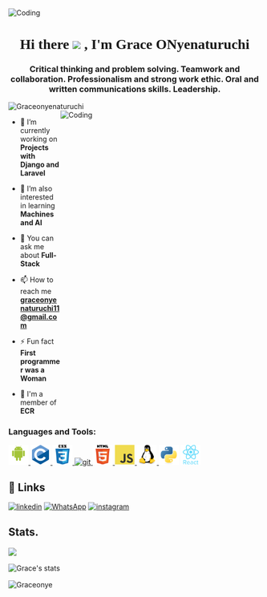 <img align="center" alt="Coding" width="900" height="210" src="https://i.pinimg.com/736x/45/05/cf/4505cf2c0926b7cb73178a87e40b3af2--javascript-python.jpg">
<!-- ![](https://i.ytimg.com/vi/2oklET0ERu4/maxresdefault.jpg) -->



<h1 style="font-family:script;" align="center"> Hi there <img src="https://github.com/TheDudeThatCode/TheDudeThatCode/blob/master/Assets/Hi.gif" width="29px">
, I'm Grace ONyenaturuchi</h1>
<h3 align="center">Critical thinking and problem solving. Teamwork and collaboration. Professionalism and strong work ethic. Oral and written communications skills. Leadership.</h3>



<p align="left"> <img src="https://komarev.com/ghpvc/?username=Graceonye&label=Profile%20views&color=0e75b6&style=flat" alt="Graceonyenaturuchi" />
 <img align= "right" alt="Coding" width="400" height="600" src="https://camo.githubusercontent.com/5ddf73ad3a205111cf8c686f687fc216c2946a75005718c8da5b837ad9de78c9/68747470733a2f2f7468756d62732e6766796361742e636f6d2f4576696c4e657874446576696c666973682d736d616c6c2e676966">


- 🔭 I’m currently working on **Projects with Django and Laravel**

- 🌱 I’m also interested in learning **Machines and AI**

- 💬 You can ask me about **Full-Stack**

- 📫 How to reach me **graceonyenaturuchi11@gmail.com**

- ⚡ Fun fact **First programmer was a Woman**

- 🔭 I'm a member of **ECR**

<h3 align="left">Languages and Tools:</h3>
<p align="left"> <a href="https://developer.android.com" target="_blank" rel="noreferrer"> <img src="https://raw.githubusercontent.com/devicons/devicon/master/icons/android/android-original-wordmark.svg" alt="android" width="40" height="40"/> </a> <a href="https://www.cprogramming.com/" target="_blank" rel="noreferrer"> <img src="https://raw.githubusercontent.com/devicons/devicon/master/icons/c/c-original.svg" alt="c" width="40" height="40"/> </a> <a href="https://www.w3schools.com/css/" target="_blank" rel="noreferrer"> <img src="https://raw.githubusercontent.com/devicons/devicon/master/icons/css3/css3-original-wordmark.svg" alt="css3" width="40" height="40"/> </a>  <a href="https://git-scm.com/" target="_blank" rel="noreferrer"> <img src="https://www.vectorlogo.zone/logos/git-scm/git-scm-icon.svg" alt="git" width="40" height="40"/> </a> <a href="https://www.w3.org/html/" target="_blank" rel="noreferrer"> <img src="https://raw.githubusercontent.com/devicons/devicon/master/icons/html5/html5-original-wordmark.svg" alt="html5" width="40" height="40"/> </a> <a href="https://developer.mozilla.org/en-US/docs/Web/JavaScript" target="_blank" rel="noreferrer"> <img src="https://raw.githubusercontent.com/devicons/devicon/master/icons/javascript/javascript-original.svg" alt="javascript" width="40" height="40"/> </a> <a href="https://www.linux.org/" target="_blank" rel="noreferrer"> <img src="https://raw.githubusercontent.com/devicons/devicon/master/icons/linux/linux-original.svg" alt="linux" width="40" height="40"/> </a>   <img src="https://raw.githubusercontent.com/devicons/devicon/master/icons/python/python-original.svg" alt="python" width="40" height="40"/> </a> <a href="https://reactjs.org/" target="_blank" rel="noreferrer"> <img src="https://raw.githubusercontent.com/devicons/devicon/master/icons/react/react-original-wordmark.svg" alt="react" width="40" height="40"/> </a>  

 <br>
 
 ## 🔗 Links
[![linkedin](https://img.shields.io/badge/linkedin-0A66C2?style=for-the-badge&logo=linkedin&logoColor=white)](https://www.linkedin.com/in/iro-grace-b14644284)
[![WhatsApp](https://img.shields.io/badge/WhatsApp-25D366?style=for-the-badge&logo=whatsapp&logoColor=white)](https://wa.me/+2347049345190)
[![instagram](https://img.shields.io/badge/instagram-1DA1F2?style=for-the-badge&logo=instagram&logoColor=white)](https://instagram.com/gracieonyenaturuchi)

 ## Stats.
 <p><img align="center" src="https://github-readme-stats.vercel.app/api/top-langs/?username=GraceIR&layout=compact&theme=dark&hide_border=false" /></p>
<p><img align="center" src="https://github-readme-stats.vercel.app/api?username=GraceIR&show_icons=true&include_all_commits=true&count_private=true&layout=compact&theme=dark&hide_border=false&border_radius=2&hide=contribs" alt="Grace's stats" /></p>

<p><img align="center" src="https://github-readme-streak-stats.herokuapp.com/?user=Graceonye&theme=dark" alt="Graceonye" /></p>
<br/>
 
<!---
GraceIR/GraceIR is a ✨ special ✨ repository because its `README.md` (this file) appears on your GitHub profile.
You can click the Preview link to take a look at your changes.
--->
